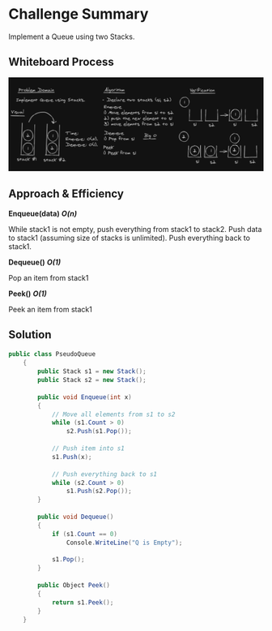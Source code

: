 ﻿# Challenge Summary
Implement a Queue using two Stacks.

## Whiteboard Process
![image](./stack-queue-pseudo.png)

## Approach & Efficiency

**Enqueue(data)** ***O(n)***

While stack1 is not empty, push everything from stack1 to stack2.
Push data to stack1 (assuming size of stacks is unlimited).
Push everything back to stack1.

**Dequeue()** ***O(1)***

Pop an item from stack1

**Peek()** ***O(1)***

Peek an item from stack1

## Solution

```c#
public class PseudoQueue
    {
		public Stack s1 = new Stack();
		public Stack s2 = new Stack();

		public void Enqueue(int x)
		{
			// Move all elements from s1 to s2
			while (s1.Count > 0)
				s2.Push(s1.Pop());

			// Push item into s1
			s1.Push(x);

			// Push everything back to s1
			while (s2.Count > 0)
				s1.Push(s2.Pop());
		}

		public void Dequeue()
		{
			if (s1.Count == 0)
				Console.WriteLine("Q is Empty");

			s1.Pop();
		}

		public Object Peek()
		{
			return s1.Peek();
		}
	}
```